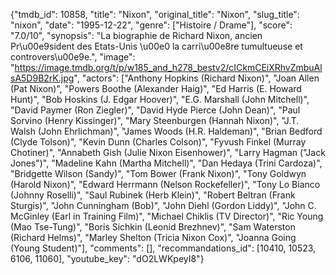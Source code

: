 {"tmdb_id": 10858, "title": "Nixon", "original_title": "Nixon", "slug_title": "nixon", "date": "1995-12-22", "genre": ["Histoire / Drame"], "score": "7.0/10", "synopsis": "La biographie de Richard Nixon, ancien Pr\u00e9sident des Etats-Unis \u00e0 la carri\u00e8re tumultueuse et controvers\u00e9e.", "image": "https://image.tmdb.org/t/p/w185_and_h278_bestv2/cICkmCEiXRhvZmbuAlsA5D9B2rK.jpg", "actors": ["Anthony Hopkins (Richard Nixon)", "Joan Allen (Pat Nixon)", "Powers Boothe (Alexander Haig)", "Ed Harris (E. Howard Hunt)", "Bob Hoskins (J. Edgar Hoover)", "E.G. Marshall (John Mitchell)", "David Paymer (Ron Ziegler)", "David Hyde Pierce (John Dean)", "Paul Sorvino (Henry Kissinger)", "Mary Steenburgen (Hannah Nixon)", "J.T. Walsh (John Ehrlichman)", "James Woods (H.R. Haldeman)", "Brian Bedford (Clyde Tolson)", "Kevin Dunn (Charles Colson)", "Fyvush Finkel (Murray Chotiner)", "Annabeth Gish (Julie Nixon Eisenhower)", "Larry Hagman (\"Jack Jones\")", "Madeline Kahn (Martha Mitchell)", "Dan Hedaya (Trini Cardoza)", "Bridgette Wilson (Sandy)", "Tom Bower (Frank Nixon)", "Tony Goldwyn (Harold Nixon)", "Edward Herrmann (Nelson Rockefeller)", "Tony Lo Bianco (Johnny Roselli)", "Saul Rubinek (Herb Klein)", "Robert Beltran (Frank Sturgis)", "John Cunningham (Bob)", "John Diehl (Gordon Liddy)", "John C. McGinley (Earl in Training Film)", "Michael Chiklis (TV Director)", "Ric Young (Mao Tse-Tung)", "Boris Sichkin (Leonid Brezhnev)", "Sam Waterston (Richard Helms)", "Marley Shelton (Tricia Nixon Cox)", "Joanna Going (Young Student)"], "comments": [], "recommandations_id": [10410, 10523, 6106, 11060], "youtube_key": "dO2LWKpeyI8"}